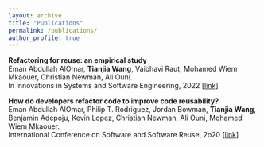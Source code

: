 ```yaml
---
layout: archive
title: "Publications"
permalink: /publications/
author_profile: true
---
```




**Refactoring for reuse: an empirical study**<br>
Eman Abdullah AlOmar, **Tianjia Wang**, Vaibhavi Raut, Mohamed Wiem Mkaouer, Christian Newman, Ali Ouni.<br>
In Innovations in Systems and Software Engineering, 2022 \[[link](https://link.springer.com/article/10.1007/s11334-021-00422-6)]

**How do developers refactor code to improve code reusability?**<br>
Eman Abdullah AlOmar, Philip T. Rodriguez, Jordan Bowman, **Tianjia Wang**, Benjamin Adepoju, Kevin Lopez, Christian Newman, Ali Ouni, Mohamed Wiem Mkaouer.<br>
International Conference on Software and Software Reuse, 2o20 \[[link](https://link.springer.com/chapter/10.1007/978-3-030-64694-3_16)]

